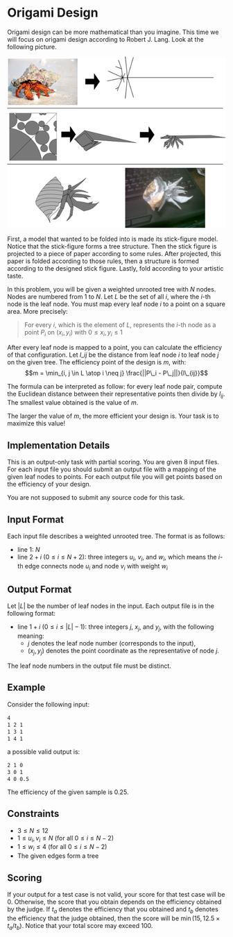 # Origami Design

Origami design can be more mathematical than you imagine. This time we will focus on origami design
according to Robert J. Lang. Look at the following picture.

![](origami.png)

First, a model that wanted to be folded into is made its stick-figure model. Notice that the
stick-figure forms a tree structure. Then the stick figure is projected to a piece of paper
according to some rules. After projected, this paper is folded according to those rules, then a
structure is formed according to the designed stick figure. Lastly, fold according to your artistic
taste.

In this problem, you will be given a weighted unrooted tree with $N$ nodes. Nodes are numbered from
$1$ to $N$. Let $L$ be the set of all $i$, where the $i$-th node is the leaf node. You must map
every leaf node $i$ to a point on a square area. More precisely:

> For every $i$, which is the element of $L$, represents the $i$-th node as a point $P_i$ on
  $(x_i, y_i)$ with $0 \le x_i, y_i \le 1$

After every leaf node is mapped to a point, you can calculate the efficiency of that configuration.
Let $l\_{ij}$ be the distance from leaf node $i$ to leaf node $j$ on the given tree. The efficiency
point of the design is $m$, with:
$$m = \min_{i, j \in L \atop i \neq j} \frac{||P\_i - P\_j||}{l\_{ij}}$$

The formula can be interpreted as follow: for every leaf node pair, compute the Euclidean distance
between their representative points then divide by $l_{ij}$. The smallest value obtained is the
value of $m$.

The larger the value of $m$, the more efficient your design is. Your task is to maximize this
value!

## Implementation Details

This is an output-only task with partial scoring. You are given $8$ input files. For each input
file you should submit an output file with a mapping of the given leaf nodes to points. For each
output file you will get points based on the efficiency of your design.

You are not supposed to submit any source code for this task.

## Input Format

Each input file describes a weighted unrooted tree. The format is as follows:

* line $1$: $N$
* line $2 + i$ ($0 \le i \le N + 2$): three integers $u_i$, $v_i$, and $w_i$, which means the
  $i$-th edge connects node $u_i$ and node $v_i$ with weight $w_i$

## Output Format

Let $|L|$ be the number of leaf nodes in the input. Each output file is in the following format:

* line $1 + i$ ($0 \le i \le |L| - 1$): three integers $j$, $x_j$, and $y_j$, with the following
  meaning:
  * $j$ denotes the leaf node number (corresponds to the input),
  * $(x_j, y_j)$ denotes the point coordinate as the representative of node $j$.

The leaf node numbers in the output file must be distinct.

## Example

Consider the following input:

```
4
1 2 1
1 3 1
1 4 1
```

a possible valid output is:

```
2 1 0
3 0 1
4 0 0.5
```

The efficiency of the given sample is $0.25$.

## Constraints

* $3 \le N \le 12$
* $1 \le u_i, v_i \le N$ (for all $0 \le i \le N - 2$)
* $1 \le w_i \le 4$ (for all $0 \le i \le N - 2$)
* The given edges form a tree

## Scoring

If your output for a test case is not valid, your score for that test case will be $0$. Otherwise,
the score that you obtain depends on the efficiency obtained by the judge. If $t_a$ denotes the
efficiency that you obtained and $t_b$ denotes the efficiency that the judge obtained, then the
score will be $\min(15, 12.5 \times t_a / t_b)$. Notice that your total score may exceed $100$.
